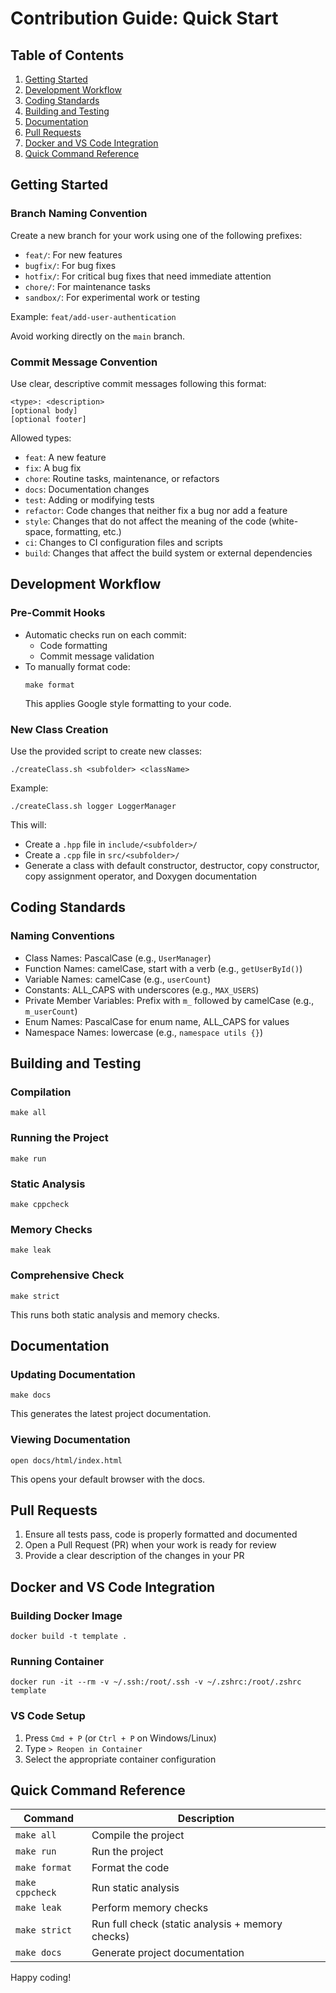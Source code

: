 # Contribution Guide: Quick Start

## Table of Contents
1. [Getting Started](#getting-started)
2. [Development Workflow](#development-workflow)
3. [Coding Standards](#coding-standards)
4. [Building and Testing](#building-and-testing)
5. [Documentation](#documentation)
6. [Pull Requests](#pull-requests)
7. [Docker and VS Code Integration](#docker-and-vs-code-integration)
8. [Quick Command Reference](#quick-command-reference)

## Getting Started

### Branch Naming Convention
Create a new branch for your work using one of the following prefixes:
- `feat/`: For new features
- `bugfix/`: For bug fixes
- `hotfix/`: For critical bug fixes that need immediate attention
- `chore/`: For maintenance tasks
- `sandbox/`: For experimental work or testing

Example: `feat/add-user-authentication`

Avoid working directly on the `main` branch.

### Commit Message Convention
Use clear, descriptive commit messages following this format:
```
<type>: <description>
[optional body]
[optional footer]
```

Allowed types:
- `feat`: A new feature
- `fix`: A bug fix
- `chore`: Routine tasks, maintenance, or refactors
- `docs`: Documentation changes
- `test`: Adding or modifying tests
- `refactor`: Code changes that neither fix a bug nor add a feature
- `style`: Changes that do not affect the meaning of the code (white-space, formatting, etc.)
- `ci`: Changes to CI configuration files and scripts
- `build`: Changes that affect the build system or external dependencies

## Development Workflow

### Pre-Commit Hooks
- Automatic checks run on each commit:
  - Code formatting
  - Commit message validation
- To manually format code:
  ```
  make format
  ```
  This applies Google style formatting to your code.

### New Class Creation
Use the provided script to create new classes:

```
./createClass.sh <subfolder> <className>
```

Example:
```
./createClass.sh logger LoggerManager
```

This will:
- Create a `.hpp` file in `include/<subfolder>/`
- Create a `.cpp` file in `src/<subfolder>/`
- Generate a class with default constructor, destructor, copy constructor, copy assignment operator, and Doxygen documentation

## Coding Standards

### Naming Conventions
- Class Names: PascalCase (e.g., `UserManager`)
- Function Names: camelCase, start with a verb (e.g., `getUserById()`)
- Variable Names: camelCase (e.g., `userCount`)
- Constants: ALL_CAPS with underscores (e.g., `MAX_USERS`)
- Private Member Variables: Prefix with `m_` followed by camelCase (e.g., `m_userCount`)
- Enum Names: PascalCase for enum name, ALL_CAPS for values
- Namespace Names: lowercase (e.g., `namespace utils {}`)

## Building and Testing

### Compilation
```
make all
```

### Running the Project
```
make run
```

### Static Analysis
```
make cppcheck
```

### Memory Checks
```
make leak
```

### Comprehensive Check
```
make strict
```
This runs both static analysis and memory checks.

## Documentation

### Updating Documentation
```
make docs
```
This generates the latest project documentation.

### Viewing Documentation
```
open docs/html/index.html
```
This opens your default browser with the docs.

## Pull Requests
1. Ensure all tests pass, code is properly formatted and documented
2. Open a Pull Request (PR) when your work is ready for review
3. Provide a clear description of the changes in your PR

## Docker and VS Code Integration

### Building Docker Image
```
docker build -t template .
```

### Running Container
```
docker run -it --rm -v ~/.ssh:/root/.ssh -v ~/.zshrc:/root/.zshrc template
```

### VS Code Setup
1. Press `Cmd + P` (or `Ctrl + P` on Windows/Linux)
2. Type `> Reopen in Container`
3. Select the appropriate container configuration

## Quick Command Reference

| Command | Description |
|---------|-------------|
| `make all` | Compile the project |
| `make run` | Run the project |
| `make format` | Format the code |
| `make cppcheck` | Run static analysis |
| `make leak` | Perform memory checks |
| `make strict` | Run full check (static analysis + memory checks) |
| `make docs` | Generate project documentation |

Happy coding!
